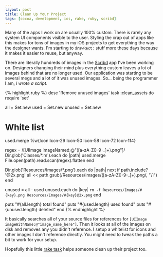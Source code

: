 ```yaml
---
layout: post
title: Clean Up Your Project
tags: [cocoa, development, ios, rake, ruby, scribd]
---
```


Many of the apps I work on are usually 100% custom. There is rarely any system UI components visible to the user. Styling the crap out of apps like this makes for tons of images in my iOS projects to get everything the way the designer wants. I'm starting to `drawRect:` stuff more these days because it makes it easier to reuse, but anyway.

There are literally hundreds of images in the [Scribd](http://samsoff.es/posts/im-moving-to-san-francisco) app I've been working on. Designers changing their mind plus everything custom leaves a lot of images behind that are no longer used. Our application was starting to be several megs and a lot of it was unused images. So... being the programmer I am, *I wrote a script*.

{% highlight ruby %}
desc 'Remove unused images'
task :clean_assets do
  require 'set'

  all = Set.new
  used = Set.new
  unused = Set.new

  # White list
  used.merge %w{Icon Icon-29 Icon-50 Icon-58 Icon-72 Icon-114}

  regex = /\[UIImage imageNamed:@"([a-zA-Z0-9\-_]+).png"\]/
  Dir.glob('Classes/*.m').each do |path|
    used.merge File.open(path).read.scan(regex).flatten
  end

  Dir.glob('Resources/Images/*.png').each do |path|
    next if path.include? '@2x.png'
    all << path.gsub(/Resources\/Images\/([a-zA-Z0-9\-_]+).png/, "\\1")
  end

  unused = all - used
  unused.each do |key|
    `rm -f Resources/Images/#{key}.png Resources/Images/#{key}@2x.png`
  end

  puts "#{all.length} total found"
  puts "#{used.length} used found"
  puts "#{unused.length} deleted"
end
{% endhighlight %}

It basically searches all of your source files for references for `[UIImage imageWithName:@"image_name_here"]`. Then it looks at all of the images on disk and removes any you didn't reference. I setup a whitelist for icons and other images I don't reference directly. You might need to tweak the paths a bit to work for your setup.

Hopefully this little [rake task](http://railscasts.com/episodes/66-custom-rake-tasks) helps someone clean up their project too.
